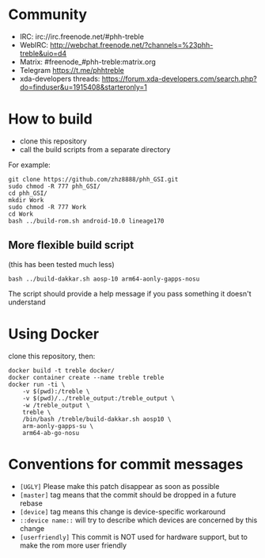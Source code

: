 # Community

* IRC: irc://irc.freenode.net/#phh-treble
* WebIRC: http://webchat.freenode.net/?channels=%23phh-treble&uio=d4
* Matrix: #freenode_#phh-treble:matrix.org
* Telegram https://t.me/phhtreble
* xda-developers threads: https://forum.xda-developers.com/search.php?do=finduser&u=1915408&starteronly=1

# How to build

* clone this repository
* call the build scripts from a separate directory

For example:

```
git clone https://github.com/zhz8888/phh_GSI.git
sudo chmod -R 777 phh_GSI/
cd phh_GSI/
mkdir Work
sudo chmod -R 777 Work
cd Work
bash ../build-rom.sh android-10.0 lineage170
```

## More flexible build script

(this has been tested much less)

```
bash ../build-dakkar.sh aosp-10 arm64-aonly-gapps-nosu
```

The script should provide a help message if you pass something it doesn't understand

# Using Docker

clone this repository, then:

```
docker build -t treble docker/
docker container create --name treble treble
docker run -ti \
    -v $(pwd):/treble \
    -v $(pwd)/../treble_output:/treble_output \
    -w /treble_output \
    treble \
    /bin/bash /treble/build-dakkar.sh aosp10 \
    arm-aonly-gapps-su \
    arm64-ab-go-nosu
```

# Conventions for commit messages

* `[UGLY]` Please make this patch disappear as soon as possible
* `[master]` tag means that the commit should be dropped in a future rebase
* `[device]` tag means this change is device-specific workaround
* `::device name::` will try to describe which devices are concerned by this change
* `[userfriendly]` This commit is NOT used for hardware support, but to make the rom more user friendly
